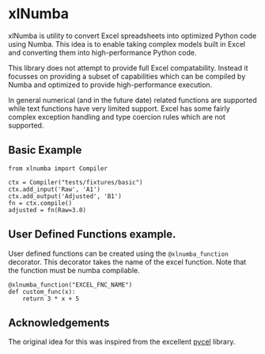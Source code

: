 # xlNumba

xlNumba is utility to convert Excel spreadsheets into optimized Python code using Numba.  This idea is to enable taking 
complex models built in Excel and converting them into high-performance Python code.

This library does not attempt to provide full Excel compatability.  Instead it focusses on providing a subset of capabilities
which can be compiled by Numba and optimized to provide high-performance execution.

In general numerical (and in the future date) related functions are supported while text functions have very limited 
support.  Excel has some fairly complex exception handling and type coercion rules which are not supported. 


## Basic Example

```
from xlnumba import Compiler

ctx = Compiler("tests/fixtures/basic")
ctx.add_input('Raw', 'A1')
ctx.add_output('Adjusted', 'B1')
fn = ctx.compile()
adjusted = fn(Raw=3.0)
```


## User Defined Functions example.

User defined functions can be created using the `@xlnumba_function` decorator. This decorator takes the name of the 
excel function.  Note that the function must be numba compilable. 

```
@xlnumba_function("EXCEL_FNC_NAME")
def custom_func(x):
    return 3 * x + 5
```

## Acknowledgements

The original idea for this was inspired from the excellent [pycel](https://github.com/dgorissen/pycel) library.